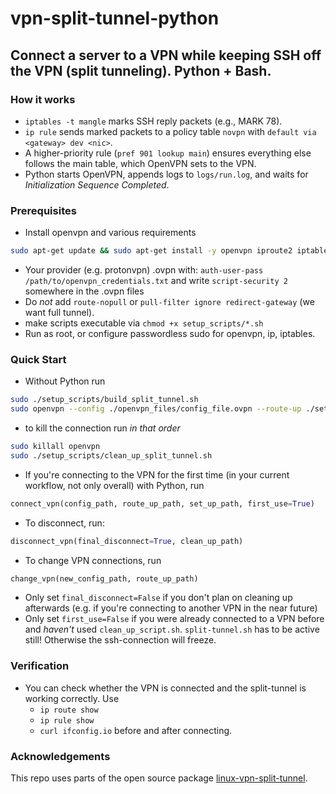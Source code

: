 # vpn-split-tunnel-python
## Connect a server to a VPN while keeping SSH off the VPN (split tunneling). Python + Bash.
### How it works
- `iptables -t mangle` marks SSH reply packets (e.g., MARK 78).
- `ip rule` sends marked packets to a policy table `novpn` with `default via <gateway> dev <nic>`.
- A higher-priority rule (`pref 901 lookup main`) ensures everything else follows the main table, which OpenVPN sets to the VPN.
- Python starts OpenVPN, appends logs to `logs/run.log`, and waits for _Initialization Sequence Completed_.
### Prerequisites
- Install openvpn and various requirements
```bash
sudo apt-get update && sudo apt-get install -y openvpn iproute2 iptables curl tcpdump
```
- Your provider (e.g. protonvpn) .ovpn with: `auth-user-pass /path/to/openvpn_credentials.txt` and write `script-security 2` somewhere in the .ovpn files
- Do _not_ add `route-nopull` or `pull-filter ignore redirect-gateway` (we want full tunnel).
- make scripts executable via `chmod +x setup_scripts/*.sh`
- Run as root, or configure passwordless sudo for openvpn, ip, iptables.
### Quick Start
- Without Python run
```bash
sudo ./setup_scripts/build_split_tunnel.sh
sudo openvpn --config ./openvpn_files/config_file.ovpn --route-up ./setup_scripts/route_up_fix.sh
```
- to kill the connection run *in that order*
```bash
sudo killall openvpn
sudo ./setup_scripts/clean_up_split_tunnel.sh
```
- If you're connecting to the VPN for the first time (in your current workflow, not only overall) with Python, run
```python
connect_vpn(config_path, route_up_path, set_up_path, first_use=True)
```
- To disconnect, run:
```python
disconnect_vpn(final_disconnect=True, clean_up_path)
```
- To change VPN connections, run
```python
change_vpn(new_config_path, route_up_path)
```
- Only set `final_disconnect=False` if you don't plan on cleaning up afterwards (e.g. if you're connecting to another VPN in the near future)
- Only set `first_use=False` if you were already connected to a VPN before and *haven't* used `clean_up_script.sh`. `split-tunnel.sh` has to be active still! Otherwise the ssh-connection will freeze.
### Verification
- You can check whether the VPN is connected and the split-tunnel is working correctly. Use
  - `ip route show`
  - `ip rule show`
  - `curl ifconfig.io` before and after connecting.
### Acknowledgements
This repo uses parts of the open source package [linux-vpn-split-tunnel](https://github.com/fedebotu/linux-vpn-split-tunnel).
